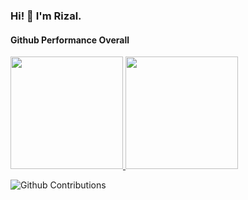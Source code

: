 ### Hi! 👋 I'm Rizal.

#### Github Performance Overall

<p align="left">
<a href="https://github.com/dimasmds">
  <img height="180em" src="https://github-readme-stats-eight-theta.vercel.app/api?username=hardzal&show_icons=true&theme=algolia&include_all_commits=true&count_private=true"/>
  <img height="180em" src="https://github-readme-stats-eight-theta.vercel.app/api/top-langs/?username=hardzal&layout=compact&langs_count=8&theme=algolia"/>
</a>
</p>


![Github Contributions](https://github-readme-streak-stats.herokuapp.com/?user=hardzal&hide_border=true)
